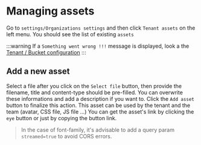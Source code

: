 # Managing assets

Go to `settings/Organizations settings` and then click `Tenant assets` on the left menu. You should see the list of existing `assets`

:::warning
If a `Something went wrong !!!` message is displayed, look a the [Tenant / Bucket configuration](../07-adminusage/1-tenants.md)
:::

## Add a new asset
Select a file after you click on the `Select file` button, then provide the filename, title and content-type should be pre-filled.
You can overwrite these informations and add a description if you want to.
Click the `Add asset` button to finalize this action.
This asset can be used by the tenant and the team (avatar, CSS file, JS file ...)
You can get the asset's link by clicking the `eye` button or just by copying the button link.

>In the case of font-family, it's advisable to add a query param `streamed=true` to avoid CORS errors.


